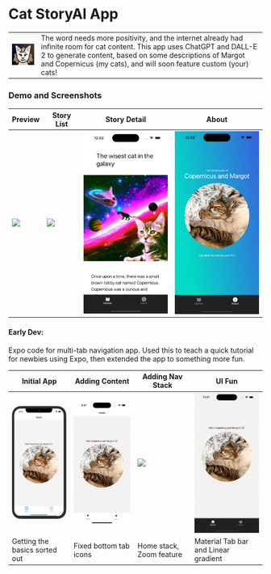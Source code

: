 # Cat StoryAI App

|||
| ------------- | ------------- |
<img src="./assets/adaptive-icon.png" width="200"> | The word needs more positivity, and the internet already had infinite room for cat content. This app uses ChatGPT and DALL-E 2 to generate content, based on some descriptions of Margot and Copernicus (my cats), and will soon feature custom (your) cats! | 

### Demo and Screenshots
| Preview  | Story List | Story Detail |  About |
| ------------- | ------------- | ------------- |  ------------- 
<img src="./devnotes/Animation 4.gif" width="200"> | <img src="./devnotes/Screenshot 3.png" width="200"> | <img src="./devnotes/Screenshot 4.png" width="200"> |<img src="./devnotes/Screenshot 2.png" width="200"> |

#### Early Dev:

Expo code for multi-tab navigation app. Used this to teach a quick tutorial for newbies using Expo, then extended the app to something more fun.

| Initial App  | Adding Content | Adding Nav Stack |  UI Fun |
| ------------- | ------------- | ------------- |  ------------- |
| <img src="./devnotes/screenshot.png" width="200">  | <img src="./devnotes/Animation 1.gif" width="200">  | <img src="./devnotes/Animation 2.gif" width="200"> | <img src="./devnotes/Animation 3.gif" width="200">
| Getting the basics sorted out  | Fixed bottom tab icons  | Home stack, Zoom feature | Material Tab bar and Linear gradient |
